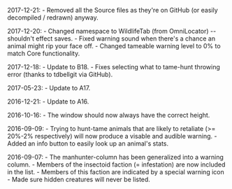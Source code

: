 2017-12-21:
	- Removed all the Source files as they're on GitHub (or easily decompiled / redrawn) anyway.

2017-12-20:
	- Changed namespace to WildlifeTab (from OmniLocator) -- shouldn't effect saves.
	- Fixed warning sound when there's a chance an animal might rip your face off.
	- Changed tameable warning level to 0% to match Core functionality.
	
2017-12-18:
	- Update to B18.
	- Fixes selecting what to tame-hunt throwing error (thanks to tdbellgit via GitHub).
	
2017-05-23:
	- Update to A17.
	
2016-12-21:
	- Update to A16.
	
2016-10-16:
	- The window should now always have the correct height.
	
2016-09-09: 
	- Trying to hunt-tame animals that are likely to retaliate (>= 20%-2% respectively) will now produce a visable and audible warning.
	- Added an info button to easily look up an animal's stats.
	
2016-09-07: 
	- The manhunter-column has been generalized into a warning column.
	- Members of the insectoid faction (= infestation) are now included in the list.
	- Members of this faction are indicated by a special warning icon
	- Made sure hidden creatures will never be listed.